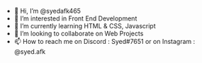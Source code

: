 - 👋 Hi, I’m @syedafk465
- 👀 I’m interested in Front End Development
- 🌱 I’m currently learning HTML & CSS, Javascript
- 💞️ I’m looking to collaborate on Web Projects
- 📫 How to reach me on Discord : Syed#7651 or on Instagram : @syed.afk
